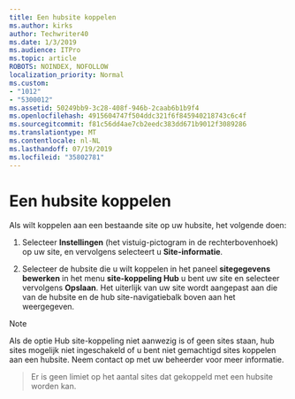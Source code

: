 ```yaml
---
title: Een hubsite koppelen
ms.author: kirks
author: Techwriter40
ms.date: 1/3/2019
ms.audience: ITPro
ms.topic: article
ROBOTS: NOINDEX, NOFOLLOW
localization_priority: Normal
ms.custom:
- "1012"
- "5300012"
ms.assetid: 50249bb9-3c28-408f-946b-2caab6b1b9f4
ms.openlocfilehash: 4915604747f504ddc321f6f845940218743c6c4f
ms.sourcegitcommit: f81c56dd4ae7cb2eedc383dd671b9012f3089286
ms.translationtype: MT
ms.contentlocale: nl-NL
ms.lasthandoff: 07/19/2019
ms.locfileid: "35802781"
---
```

# <a name="associate-a-hub-site"></a>Een hubsite koppelen

Als wilt koppelen aan een bestaande site op uw hubsite, het volgende doen:
  
1. Selecteer **Instellingen** (het vistuig-pictogram in de rechterbovenhoek) op uw site, en vervolgens selecteert u **Site-informatie**.

2. Selecteer de hubsite die u wilt koppelen in het paneel **sitegegevens bewerken** in het menu **site-koppeling Hub** u bent uw site en selecteer vervolgens **Opslaan**. Het uiterlijk van uw site wordt aangepast aan die van de hubsite en de hub site-navigatiebalk boven aan het weergegeven.

 > [!Note]
>Als de optie Hub site-koppeling niet aanwezig is of geen sites staan, hub sites mogelijk niet ingeschakeld of u bent niet gemachtigd sites koppelen aan een hubsite. Neem contact op met uw beheerder voor meer informatie.

>Er is geen limiet op het aantal sites dat gekoppeld met een hubsite worden kan.
  